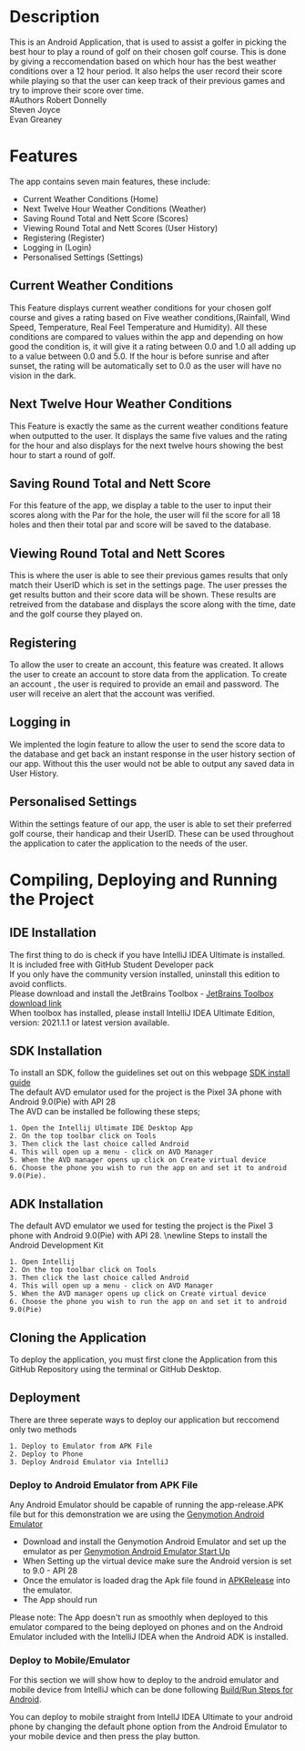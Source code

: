 # Description
This is an Android Application, that is used to assist a golfer in picking the best hour to play a round of golf on their chosen golf course. This is done by giving a reccomendation based on which hour has the best weather conditions over a 12 hour period. It also helps the user record their score while playing so that the user can keep track of their previous games and try to improve their score over time.  
#Authors
Robert Donnelly <br>
Steven Joyce<br>
Evan Greaney
# Features
The app contains seven main features, these include: 

+ Current Weather Conditions (Home)
+ Next Twelve Hour Weather Conditions (Weather)
+ Saving Round Total and Nett Score (Scores)
+ Viewing Round Total and Nett Scores (User History)
+ Registering (Register)
+ Logging in (Login)
+ Personalised Settings (Settings)

## Current Weather Conditions
This Feature displays current weather conditions for your chosen golf course and gives a rating based on Five weather conditions,(Rainfall, Wind Speed, Temperature, Real Feel Temperature and Humidity). All these conditions are compared to values within the app and depending on how good the condition is, it will give it a rating between 0.0 and 1.0 all adding up to a value between 0.0 and 5.0. If the hour is before sunrise and after sunset, the rating will be automatically set to 0.0 as the user will have no vision in the dark. 

## Next Twelve Hour Weather Conditions
This Feature is exactly the same as the current weather conditions feature when outputted to the user. It displays the same five values and the rating for the hour and also displays for the next twelve hours showing the best hour to start a round of golf.

## Saving Round Total and Nett Score
For this feature of the app, we display a table to the user to input their scores along with the Par for the hole, the user will fil the score for all 18 holes and then their total par and score will be saved to the database.

## Viewing Round Total and Nett Scores 
This is where the user is able to see their previous games results that only match their UserID which is set in the settings page. The user presses the get results button and their score data will be shown. These results are retreived from the database and displays the score along with the time, date and the golf course they played on.

## Registering
To allow the user to create an account, this feature was created. It allows the user to create an account to store data from the application. To create an account , the user is required to provide an email and password. The user will receive an alert that the account was verified.   

## Logging in
We implented the login feature to allow the user to send the score data to the database and get back an instant response in the user history section of our app. Without this the user would not be able to output any saved data in User History.

## Personalised Settings
Within the settings feature of our app, the user is able to set their preferred golf course, their handicap and their UserID. These can be used throughout the application to cater the application to the needs of the user. 


# Compiling, Deploying and Running the Project

## IDE Installation 
The first thing to do is check if you have IntelliJ IDEA Ultimate is installed.<br>
It is included free with GitHub Student Developer pack <br>
If you only have the community version installed, uninstall this edition to avoid conflicts.<br>
Please download and install the JetBrains Toolbox - [JetBrains Toolbox download link](https://www.jetbrains.com/toolbox-app/)<br>
When toolbox has installed, please install IntelliJ IDEA Ultimate Edition, version: 2021.1.1 or latest version available.

## SDK Installation
To install an SDK, follow the guidelines set out on this webpage [SDK install guide](https://www.jetbrains.com/help/idea/sdk.html)<br>
The default AVD emulator used for the project is the Pixel 3A phone with Android 9.0(Pie) with API 28  
The AVD can be installed be following these steps;

    1. Open the Intellij Ultimate IDE Desktop App
    2. On the top toolbar click on Tools
    3. Then click the last choice called Android
    4. This will open up a menu - click on AVD Manager
    5. When the AVD manager opens up click on Create virtual device
    6. Choose the phone you wish to run the app on and set it to android 9.0(Pie).

## ADK Installation 
The default AVD emulator we used for testing the project is the Pixel 3 phone with Android 9.0(Pie) with API 28. \newline
Steps to install the Android Development Kit

    1. Open Intellij
    2. On the top toolbar click on Tools
    3. Then click the last choice called Android
    4. This will open up a menu - click on AVD Manager
    5. When the AVD manager opens up click on Create virtual device
    6. Choose the phone you wish to run the app on and set it to android 9.0(Pie)

## Cloning the Application
To deploy the application, you must first clone the Application from this GitHub Repository using the terminal or GitHub Desktop.

## Deployment
There are three seperate ways to deploy our application but reccomend only two methods

    1. Deploy to Emulator from APK File
    2. Deploy to Phone
    3. Deploy Android Emulator via IntelliJ

### Deploy to Android Emulator from APK File
Any Android Emulator should be capable of running the app-release.APK file but for this demonstration we are using the [Genymotion Android Emulator](https://www.genymotion.com)<br>

+ Download and install the Genymotion Android Emulator and set up the emulator as per [Genymotion Android Emulator Start Up](https://docs.genymotion.com/desktop/latest/01_Get_started.html#using-a-license-server)
+ When Setting up the virtual device make sure the Android version is set to 9.0 - API 28
+ Once the emulator is loaded drag the Apk file found in [APKRelease](https://github.com/stevenJoyce/4thYearGroupProject/tree/main/APKRelease) into the emulator.
+ The App should run

Please note: The App doesn't run as smoothly when deployed to this emulator compared to the being deployed on phones and on the Android Emulator included with the IntelliJ IDEA when the Android ADK is installed.

### Deploy to Mobile/Emulator 
For this section we will show how to deploy to the android emulator and mobile device from IntelliJ which can be done following [Build/Run Steps for Android](https://www.jetbrains.com/help/idea/create-your-first-android-application.html#build-run-Android-application).

You can deploy to mobile straight from IntellJ IDEA Ultimate to your android phone by changing the default phone option from the Android Emulator to your mobile device and then press the play button. 

